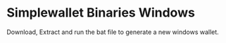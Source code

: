 # Simplewallet Binaries Windows

Download, Extract and run the bat file to generate a new windows wallet.
